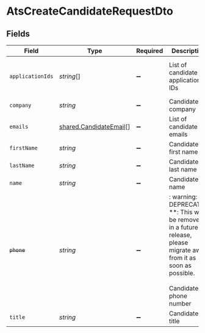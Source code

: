 # AtsCreateCandidateRequestDto


## Fields

| Field                                                                                                                                           | Type                                                                                                                                            | Required                                                                                                                                        | Description                                                                                                                                     | Example                                                                                                                                         |
| ----------------------------------------------------------------------------------------------------------------------------------------------- | ----------------------------------------------------------------------------------------------------------------------------------------------- | ----------------------------------------------------------------------------------------------------------------------------------------------- | ----------------------------------------------------------------------------------------------------------------------------------------------- | ----------------------------------------------------------------------------------------------------------------------------------------------- |
| `applicationIds`                                                                                                                                | *string*[]                                                                                                                                      | :heavy_minus_sign:                                                                                                                              | List of candidate application IDs                                                                                                               | ["123e4567-e89b-12d3-a456-426614174000","523e1234-e89b-fdd2-a456-762545121101"]                                                                 |
| `company`                                                                                                                                       | *string*                                                                                                                                        | :heavy_minus_sign:                                                                                                                              | Candidate company                                                                                                                               | Company Inc.                                                                                                                                    |
| `emails`                                                                                                                                        | [shared.CandidateEmail](../../../sdk/models/shared/candidateemail.md)[]                                                                         | :heavy_minus_sign:                                                                                                                              | List of candidate emails                                                                                                                        |                                                                                                                                                 |
| `firstName`                                                                                                                                     | *string*                                                                                                                                        | :heavy_minus_sign:                                                                                                                              | Candidate first name                                                                                                                            | Romain                                                                                                                                          |
| `lastName`                                                                                                                                      | *string*                                                                                                                                        | :heavy_minus_sign:                                                                                                                              | Candidate last name                                                                                                                             | Sestier                                                                                                                                         |
| `name`                                                                                                                                          | *string*                                                                                                                                        | :heavy_minus_sign:                                                                                                                              | Candidate name                                                                                                                                  | Romain Sestier                                                                                                                                  |
| ~~`phone`~~                                                                                                                                     | *string*                                                                                                                                        | :heavy_minus_sign:                                                                                                                              | : warning: ** DEPRECATED **: This will be removed in a future release, please migrate away from it as soon as possible.<br/><br/>Candidate phone number | +16178294093                                                                                                                                    |
| `title`                                                                                                                                         | *string*                                                                                                                                        | :heavy_minus_sign:                                                                                                                              | Candidate title                                                                                                                                 | Software Engineer                                                                                                                               |